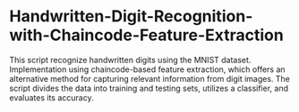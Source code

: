 # Handwritten-Digit-Recognition-with-Chaincode-Feature-Extraction
This  script recognize handwritten digits using the MNIST dataset. Implementation using chaincode-based feature extraction, which offers an alternative method for capturing relevant information from digit images. The script divides the data into training and testing sets, utilizes a classifier, and evaluates its accuracy.
